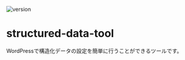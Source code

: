 ![version](https://img.shields.io/badge/version-v1.1.0-success.svg)

# structured-data-tool
WordPressで構造化データの設定を簡単に行うことができるツールです。
